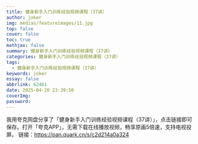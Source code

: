 ```yaml
---
title: 健身新手入门训练经验视频课程（37讲）
author: joker
img: medias/featureimages/11.jpg
top: false
cover: false
toc: true
mathjax: false
summary: 健身新手入门训练经验视频课程（37讲）
categories: 健身新手入门训练经验视频课程（37讲）
tags:
  - 健身新手入门训练经验视频课程（37讲）
keywords: joker
essay: false
abbrlink: 62461
date: 2025-04-20 23:39:50
coverImg:
password:
---
```


我用夸克网盘分享了「健身新手入门训练经验视频课程（37讲）」，点击链接即可保存。打开「夸克APP」，无需下载在线播放视频，畅享原画5倍速，支持电视投屏。
链接：https://pan.quark.cn/s/c2d214a0a324

